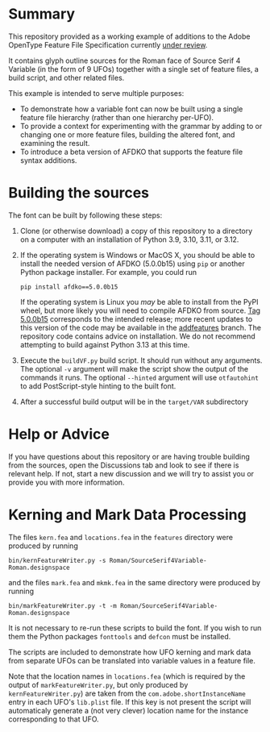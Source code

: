 # Summary

This repository provided as a working example of additions to
the Adobe OpenType Feature File Specification currently [under
review](https://github.com/adobe-type-tools/feature_file_change_review).

It contains glyph outline sources for the Roman face of Source
Serif 4 Variable (in the form of 9 UFOs) together with a single
set of feature files, a build script, and other related files.

This example is intended to serve multiple purposes:

*  To demonstrate how a variable font can now be built using
   a single feature file hierarchy (rather than one hierarchy
   per-UFO).
*  To provide a context for experimenting with the grammar by
   adding to or changing one or more feature files, building
   the altered font, and examining the result.
*  To introduce a beta version of AFDKO that supports the
   feature file syntax additions.

# Building the sources

The font can be built by following these steps:

1. Clone (or otherwise download) a copy of this repository to a
   directory on a computer with an installation of Python 3.9,
   3.10, 3.11, or 3.12.
2. If the operating system is Windows or MacOS X, you should be
   able to install the needed version of AFDKO (5.0.0b15) using
   `pip` or another Python package installer. For example, you
   could run
   
   `pip install afdko==5.0.0b15`  

   If the operating system is Linux you *may* be able to install
   from the PyPI wheel, but more likely you will need to compile
   AFDKO from source. [Tag 5.0.0b15](https://github.com/adobe-type-tools/afdko/tree/5.0.0b15)
   corresponds to the intended release; more recent updates to
   this version of the code may be available in the [addfeatures](https://github.com/adobe-type-tools/afdko/tree/addfeatures)
   branch. The repository code contains advice on installation.
   We do not recommend attempting to build against Python 3.13
   at this time.
3. Execute the `buildVF.py` build script. It should run without
   any arguments. The optional `-v` argument will make the script
   show the output of the commands it runs. The optional `--hinted`
   argument will use `otfautohint` to add PostScript-style hinting
   to the built font.
4. After a successful build output will be in the `target/VAR`
   subdirectory

# Help or Advice

If you have questions about this repository or are having trouble
building from the sources, open the Discussions tab and look to see
if there is relevant help. If not, start a new discussion and we will
try to assist you or provide you with more information.

# Kerning and Mark Data Processing

The files `kern.fea` and `locations.fea` in the `features` directory
were produced by running 

```
bin/kernFeatureWriter.py -s Roman/SourceSerif4Variable-Roman.designspace
```

and the files `mark.fea` and `mkmk.fea` in the same directory were
produced by running

```
bin/markFeatureWriter.py -t -m Roman/SourceSerif4Variable-Roman.designspace
```

It is not necessary to re-run these scripts to build the font.
If you wish to run them the Python packages `fonttools` and
`defcon` must be installed.

The scripts are included to demonstrate how UFO kerning and mark
data from separate UFOs can be translated into variable values in
a feature file.

Note that the location names in `locations.fea` (which is required
by the output of `markFeatureWriter.py`, but only produced by
`kernFeatureWriter.py`) are taken from the `com.adobe.shortInstanceName`
entry in each UFO's `lib.plist` file. If this key is not present the
script will automaticaly generate a (not very clever) location name
for the instance corresponding to that UFO.
